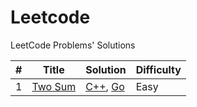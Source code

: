 # Leetcode

LeetCode Problems' Solutions

| #   | Title                                             | Solution                                                                              | Difficulty |
| --- | ------------------------------------------------- | ------------------------------------------------------------------------------------- | ---------- |
| 1   | [Two Sum](https://leetcode.com/problems/two-sum/) | [C++](./algorithms/cpp/twoSum/twoSum.cpp), [Go](./algorithms/golang/twoSum/twoSum.go) | Easy       |
